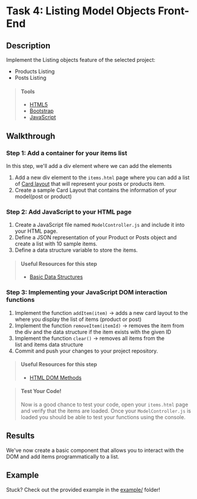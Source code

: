 # Task 4: Listing Model Objects Front-End

## Description

Implement the Listing objects feature of the selected project:
* Products Listing
* Posts Listing


> #### Tools
> - [HTML5](https://developer.mozilla.org/en-US/docs/Web/Guide/HTML/HTML5)
> - [Bootstrap](https://developer.mozilla.org/en-US/docs/Web/Guide/HTML/HTML5)
> - [JavaScript](https://developer.mozilla.org/en-US/docs/Web/JavaScript/Reference)
      
    
## Walkthrough

### Step 1: Add a container for your items list

In this step, we'll add a div element where we can add the elements

1. Add a new div element to the `items.html` page where you can add a list of [Card layout](https://getbootstrap.com/docs/4.0/components/card/) that will represent your posts or products item. 
2. Create a sample Card Layout that contains the information of your model(post or product)

### Step 2: Add JavaScript to your HTML page

1. Create a JavaScript file named `ModelController.js` and include it into your HTML page.
2. Define a JSON representation of your Product or Posts object and create a list with 10 sample items.
3. Define a data structure variable to store the items.

> #### Useful Resources for this step
> - [Basic Data Structures](https://www.freecodecamp.org/learn/javascript-algorithms-and-data-structures/basic-data-structures/use-an-array-to-store-a-collection-of-data)

### Step 3: Implementing your JavaScript DOM interaction functions

1. Implement the function `addItem(item)` -> adds a new card layout to the <div> where you display the list of items (product or post)
2. Implement the function `removeItem(itemId)` -> removes the item from the div and the data structure if the item exists with the given ID
3. Implement the function `clear()` -> removes all items from the <div> list and items data structure
4. Commit and push your changes to your project repository.
    
> #### Useful Resources for this step
> - [HTML DOM Methods](https://www.w3schools.com/js/js_htmldom_methods.asp)


> #### Test Your Code!
> Now is a good chance to test your code, open your `items.html` page and verify that the items are loaded.
> Once your `ModelController.js` is loaded you should be able to test your functions using the console.

## Results

We've now create a basic component that allows you to interact with the DOM and add items programmatically to a list.

## Example

Stuck? Check out the provided example in the [example/](example/) folder!
